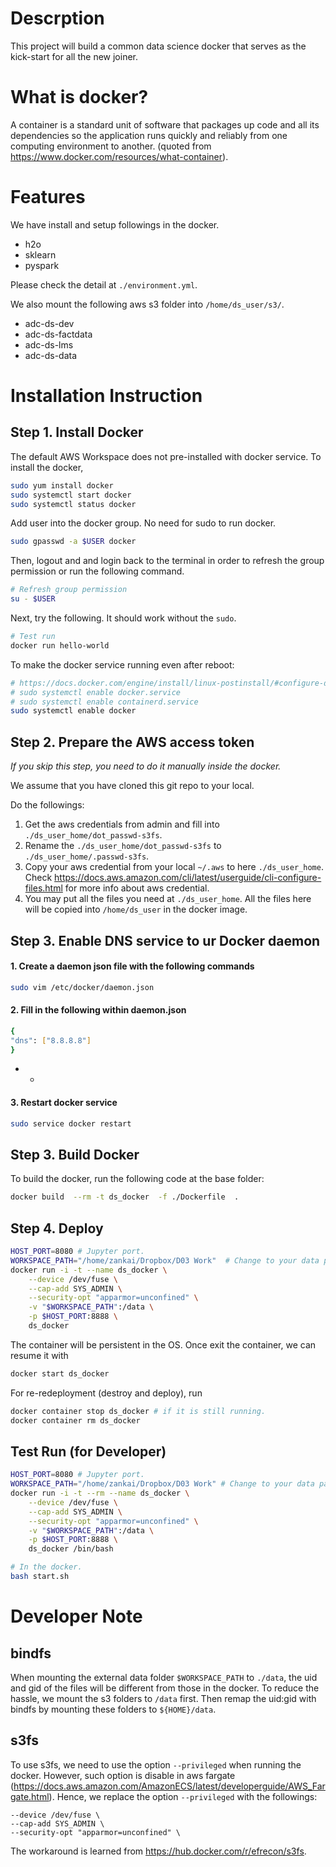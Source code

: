 # Descrption
This project will build a common data science docker that serves as the kick-start for all the new joiner.


# What is docker?
A container is a standard unit of software that packages up code and all its dependencies so the application runs quickly and reliably from one computing environment to another. (quoted from https://www.docker.com/resources/what-container).

# Features
We have install and setup followings in the docker.
- h2o
- sklearn
- pyspark

Please check the detail at `./environment.yml`.

We also mount the following aws s3 folder into `/home/ds_user/s3/`.
- adc-ds-dev
- adc-ds-factdata
- adc-ds-lms
- adc-ds-data


# Installation Instruction

## Step 1. Install Docker
The default AWS Workspace does not pre-installed with docker service. To install the docker,
```bash
sudo yum install docker
sudo systemctl start docker
sudo systemctl status docker
```

Add user into the docker group. No need for sudo to run docker.
```bash
sudo gpasswd -a $USER docker
```
Then, logout and and login back to the terminal in order to refresh the group permission or run the following command.

```bash
# Refresh group permission
su - $USER
```


Next, try the following. It should work without the `sudo`.
```bash
# Test run
docker run hello-world
```

To make the docker service running even after reboot:
```bash
# https://docs.docker.com/engine/install/linux-postinstall/#configure-docker-to-start-on-boot
# sudo systemctl enable docker.service
# sudo systemctl enable containerd.service
sudo systemctl enable docker
```

## Step 2. Prepare the AWS access token
*If you skip this step, you need to do it manually inside the docker.*

We assume that you have cloned this git repo to your local. 

Do the followings:
1. Get the aws credentials from admin and fill into `./ds_user_home/dot_passwd-s3fs`.
2. Rename the `./ds_user_home/dot_passwd-s3fs` to `./ds_user_home/.passwd-s3fs`.
3. Copy your aws credential from your local `~/.aws` to here `./ds_user_home`. Check https://docs.aws.amazon.com/cli/latest/userguide/cli-configure-files.html for more info about aws credential.
4. You may put all the files you need at `./ds_user_home`. All the files here will be copied into `/home/ds_user` in the docker image. 

## Step 3. Enable DNS service to ur Docker daemon
#### 1. Create a daemon json file with the following commands
```bash
sudo vim /etc/docker/daemon.json
```
#### 2. Fill in the following within daemon.json
```bash
{
"dns": ["8.8.8.8"]
}
```
- -
#### 3. Restart docker service
```bash
sudo service docker restart
```


## Step 3. Build Docker
To build the docker, run the following code at the base folder:
```bash
docker build  --rm -t ds_docker  -f ./Dockerfile  .
``` 

## Step 4. Deploy
```bash
HOST_PORT=8080 # Jupyter port.
WORKSPACE_PATH="/home/zankai/Dropbox/D03 Work"  # Change to your data path.
docker run -i -t --name ds_docker \
    --device /dev/fuse \
    --cap-add SYS_ADMIN \
    --security-opt "apparmor=unconfined" \
    -v "$WORKSPACE_PATH":/data \
    -p $HOST_PORT:8888 \
    ds_docker 
```


The container will be persistent in the OS. Once exit the container, we can resume it with 
```bash
docker start ds_docker
```

For re-redeployment (destroy and deploy), run
```bash
docker container stop ds_docker # if it is still running.
docker container rm ds_docker
```

## Test Run (for Developer)
```bash
HOST_PORT=8080 # Jupyter port.
WORKSPACE_PATH="/home/zankai/Dropbox/D03 Work" # Change to your data path.
docker run -i -t --rm --name ds_docker \
    --device /dev/fuse \
    --cap-add SYS_ADMIN \
    --security-opt "apparmor=unconfined" \
    -v "$WORKSPACE_PATH":/data \
    -p $HOST_PORT:8888 \
    ds_docker /bin/bash

# In the docker.
bash start.sh
```

# Developer Note
## bindfs
When mounting the external data folder `$WORKSPACE_PATH` to `./data`, the uid and gid of the files will be different from those in the docker. To reduce the hassle, we mount the s3 folders to `/data` first. Then remap the uid:gid with bindfs by mounting these folders to `${HOME}/data`. 
 
## s3fs
 To use s3fs, we need to use the option `--privileged` when running the docker. However, such option is disable in aws fargate (https://docs.aws.amazon.com/AmazonECS/latest/developerguide/AWS_Fargate.html). Hence, we replace the option `--privileged` with the followings:
```
--device /dev/fuse \
--cap-add SYS_ADMIN \
--security-opt "apparmor=unconfined" \
``` 
The workaround is learned from https://hub.docker.com/r/efrecon/s3fs.